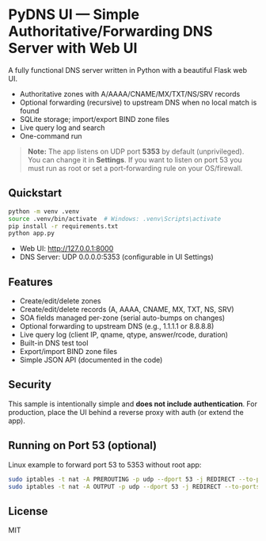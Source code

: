 # PyDNS UI — Simple Authoritative/Forwarding DNS Server with Web UI

A fully functional DNS server written in Python with a beautiful Flask web UI.
- Authoritative zones with A/AAAA/CNAME/MX/TXT/NS/SRV records
- Optional forwarding (recursive) to upstream DNS when no local match is found
- SQLite storage; import/export BIND zone files
- Live query log and search
- One-command run

> **Note:** The app listens on UDP port **5353** by default (unprivileged). You can change it in **Settings**. If you want to listen on port 53 you must run as root or set a port-forwarding rule on your OS/firewall.

## Quickstart

```bash
python -m venv .venv
source .venv/bin/activate  # Windows: .venv\Scripts\activate
pip install -r requirements.txt
python app.py
```

- Web UI: http://127.0.0.1:8000
- DNS Server: UDP 0.0.0.0:5353 (configurable in UI Settings)

## Features

- Create/edit/delete zones
- Create/edit/delete records (A, AAAA, CNAME, MX, TXT, NS, SRV)
- SOA fields managed per-zone (serial auto-bumps on changes)
- Optional forwarding to upstream DNS (e.g., 1.1.1.1 or 8.8.8.8)
- Live query log (client IP, qname, qtype, answer/rcode, duration)
- Built-in DNS test tool
- Export/import BIND zone files
- Simple JSON API (documented in the code)

## Security

This sample is intentionally simple and **does not include authentication**. For production, place the UI behind a reverse proxy with auth (or extend the app).

## Running on Port 53 (optional)

Linux example to forward port 53 to 5353 without root app:

```bash
sudo iptables -t nat -A PREROUTING -p udp --dport 53 -j REDIRECT --to-ports 5353
sudo iptables -t nat -A OUTPUT -p udp --dport 53 -j REDIRECT --to-ports 5353
```

## License

MIT
